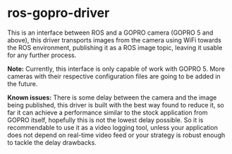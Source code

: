 # ros-gopro-driver

This is an interface between ROS and a GOPRO camera (GOPRO 5 and above), this driver transports images from the camera using WiFi towards the ROS environment, publishing it as a ROS image topic, leaving it usable for any further process. 

**Note:** Currently, this interface is only capable of work with GOPRO 5. More cameras with their respective configuration files are going to be added in the future. 

**Known issues:** There is some delay between the camera and the image being published, this driver is built with the best way found to reduce it, so far it can achieve a performance similar to the stock application from GOPRO itself, hopefully this is not the lowest delay possible. So it is recommendable to use it as a video logging tool, unless your application does not depend on real-time video feed or your strategy is robust enough to tackle the delay drawbacks.





